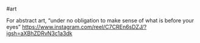 #art 

For abstract art, “under no obligation to make sense of what is before your eyes” 
https://www.instagram.com/reel/C7CREn6sDZJ/?igsh=aXBhZDRvN3c1a3dk

